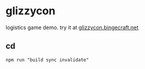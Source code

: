 # glizzycon

logistics game demo. try it at [glizzycon.bingecraft.net](https://glizzycon.bingecraft.net)

## cd
```npm run "build sync invalidate"```
